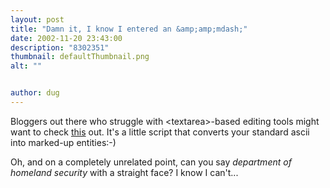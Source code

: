 ```yaml
---
layout: post
title: "Damn it, I know I entered an &amp;amp;mdash;"
date: 2002-11-20 23:43:00
description: "8302351"
thumbnail: defaultThumbnail.png
alt: ""


author: dug
---
```


<p>Bloggers out there who struggle with &lt;textarea&gt;-based editing tools might want to check <a href="http://www.gazingus.org/js/?id=107">this</a> out. It's a little script that converts your standard ascii into marked-up entities:-)</p>

<p>Oh, and on a completely unrelated point, can you say <em>department of homeland security</em> with a straight face? I know I can't...</p>
